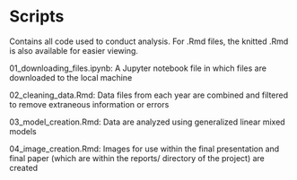 # Scripts

Contains all code used to conduct analysis. For .Rmd files, the knitted .Rmd is also available for easier viewing.

01_downloading_files.ipynb: A Jupyter notebook file in which files are downloaded to the local machine

02_cleaning_data.Rmd: Data files from each year are combined and filtered to remove extraneous information or errors

03_model_creation.Rmd: Data are analyzed using generalized linear mixed models

04_image_creation.Rmd: Images for use within the final presentation and final paper (which are within the reports/ directory of the project) are created